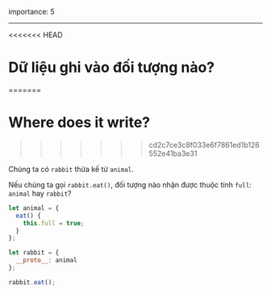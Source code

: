 importance: 5

---

<<<<<<< HEAD
# Dữ liệu ghi vào đối tượng nào?
=======
# Where does it write?
>>>>>>> cd2c7ce3c8f033e6f7861ed1b126552e41ba3e31

Chúng ta có `rabbit` thừa kế từ `animal`.

Nếu chúng ta gọi `rabbit.eat()`, đối tượng nào nhận được thuộc tính `full`: `animal` hay `rabbit`? 

```js
let animal = {
  eat() {
    this.full = true;
  }
};

let rabbit = {
  __proto__: animal
};

rabbit.eat();
```
